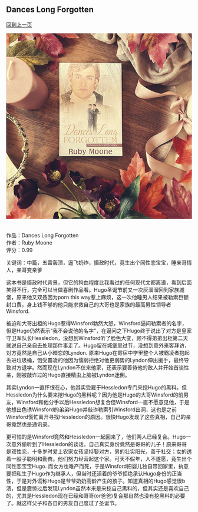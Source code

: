 ## Dances Long Forgotten
[回到上一页](https://boheme13.github.io/books/)  &nbsp;&nbsp;

![avatar](./dances-long-forgotten-1.jpg)
<br>
<br>

<!-- 
romance: True
-->

作品：Dances Long Forgotten<br>
作者：Ruby Moone<br>
评分：0.99<br>

关键词：中篇，五雷轰顶，逼飞奶炸，摄政时代，竟生出个同性恋宝宝，睡亲哥情人，亲哥变亲爹

这本书是摄政时代背景，但它的狗血程度比我看过的任何现代文都离谱，看到后面笑得不行，完全可以当做喜剧作品看。Hugo圣诞节前又一次灰溜溜回到家族城堡，原来他又双叒因为porn this way惹上麻烦，这一次他睡男人结果被勒索巨额封口费，身上钱不够的他只能求救自己的大哥也是家族的最高男性领导者Winsford. 

被迫和大哥出柜的Hugo惹得Winsford勃然大怒，Winsford逼问勒索者的名字，但是Hugo仍然表示“我不会说他的名字”，在逼问之下Hugo终于说出了对方是皇家守卫军队长Hessledon，没想到Winsford听了脸色大变，顾不得弟弟出柜第二天就说自己亲自去处理那件事走了。Hugo留在城堡里过节，没想到意外来客拜访，对方竟然是自己从小暗恋的Lyndon. 原来Hugo在寄宿中学里整个人被霸凌者抱起丢进垃圾桶，饱受霸凌的他因为懦弱拒绝对他更弱势的Lyndon伸出援手，最终导致对方退学。然而现在Lyndon不仅来他家，还表示要善待他的敌人并开始首谈性亲，刚被敲诈过的Hugo直接精虫上脑被Lyndon迷倒。

其实Lyndon一直怀恨在心，他其实受雇于Hessledon专门来挖Hugo的黑料。但Hessledon为什么要来挖Hugo的黑料呢？因为他是Hugo的大哥Winsford的前男友，Winsford和他分手以后Hessledon想复合但Winsford一直不愿意见他，于是他想出色诱Winsford的弟弟Hugo并敲诈勒索引Winsford出洞，这也是之前Winsford慌忙离开寻找Hessledon的原因。很快Hugo发现了这些真相，自己的亲哥竟然也是通讯录。

更可怕的是Winsford竟然和Hessledon一起回来了，他们两人已经复合。Hugo一次意外偷听到了Hessledon的谈话，自己真实身份竟然是哥哥的儿子！原来哥哥是双性恋，十多岁时爱上农家女孩坚持娶对方，男的壮实阳光，善于社交；女的透着一股子聪明和勤奋。他们努力经营起这个家。可天不假年，人不遂愿，竟生出个同性恋宝宝Hugo. 而女方也难产而死，于是Winsford把婴儿独自带回家里，执意要把私生子Hugo作为继承人，但当时还活着的爷爷拒绝承认Hugo身份的正当性，于是对外谎称Hugo是爷爷奶奶高龄产生的孩子。知道真相的Hugo感觉很b溃，但是震惊过后发现Lyndon虽然本来是来挖自己黑料的，但其实还是喜欢自己的，尤其是Hessledon现在已经和哥哥(or爸爸)复合那自然也没有挖黑料的必要了。就这样父子和各自的男友自己度过了圣诞节。